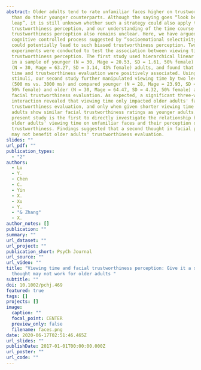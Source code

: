 ```yaml
---
abstract: Older adults tend to rate unfamiliar faces higher on trustworthiness
  than do their younger counterparts. Although the saying goes “look before you
  leap”, it is still unknown whether such a strategy could also apply to facial
  trustworthiness perception, and our understanding of the time course in facial
  trustworthiness perception also remains unclear. Here, we have argued that a
  cognitive controlled process suggested by “socioemotional selectivity theory”
  could potentially lead to such biased trustworthiness perception. Two
  experiments were conducted to test the association between viewing time and
  trustworthiness perception. The first study used hierarchical linear modeling
  in a sample of younger (N = 30, Mage = 20.53, SD = 1.61, 50% female) and older
  (N = 30, Mage = 63.27, SD = 3.14, 43% female) adults, and found that viewing
  time and trustworthiness evaluation were positively associated. Using the same
  stimuli, our second study further manipulated viewing time by two levels
  (500 ms vs. 3000 ms) and compared younger (N = 28, Mage = 23.93, SD = 2.68,
  50% female) and older (N = 30, Mage = 64.47, SD = 4.32, 50% female) adults'
  facial trustworthiness evaluation. As expected, a significant three-way
  interaction revealed that viewing time only impacted older adults' facial
  trustworthiness evaluation, and only when given shorter viewing time did older
  adults show similar facial trustworthiness ratings as younger adults. The
  present study is the first to directly investigate the relationship between
  older adults' viewing time on unfamiliar faces and their perception of facial
  trustworthiness. Findings suggested that a second thought in facial perception
  may not benefit older adults' trustworthiness evaluation.
slides: ""
url_pdf: ""
publication_types:
  - "2"
authors:
  - Lu
  - Y.
  - Chen
  - C.
  - Yin
  - X.
  - Xu
  - Y.
  - "& Zhang"
  - X.
author_notes: []
publication: ""
summary: ""
url_dataset: ""
url_project: ""
publication_short: PsyCh Journal
url_source: ""
url_video: ""
title: "Viewing time and facial trustworthiness perception: Give it a second
  thought may not work for older adults "
subtitle: ""
doi: 10.1002/pchj.469
featured: true
tags: []
projects: []
image:
  caption: ""
  focal_point: CENTER
  preview_only: false
  filename: faces.png
date: 2020-06-17T02:51:46.465Z
url_slides: ""
publishDate: 2017-01-01T00:00:00.000Z
url_poster: ""
url_code: ""
---
```

